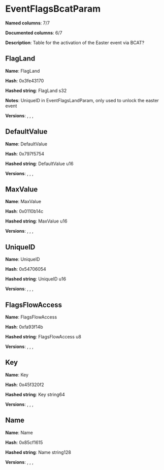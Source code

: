 # EventFlagsBcatParam
**Named columns**: 7/7

**Documented columns**: 6/7

**Description**: Table for the activation of the Easter event via BCAT?
## FlagLand

**Name**: FlagLand

**Hash**: 0x3fe43170

**Hashed string**: FlagLand s32

**Notes**: UniqueID in EventFlagsLandParam, only used to unlock the easter event

**Versions**: , , , 

## DefaultValue

**Name**: DefaultValue

**Hash**: 0x797f5754

**Hashed string**: DefaultValue u16

**Versions**: , , , 

## MaxValue

**Name**: MaxValue

**Hash**: 0x0110b14c

**Hashed string**: MaxValue u16

**Versions**: , , , 

## UniqueID

**Name**: UniqueID

**Hash**: 0x54706054

**Hashed string**: UniqueID u16

**Versions**: , , , 

## FlagsFlowAccess

**Name**: FlagsFlowAccess

**Hash**: 0xfa93f14b

**Hashed string**: FlagsFlowAccess u8

**Versions**: , , , 

## Key

**Name**: Key

**Hash**: 0x45f320f2

**Hashed string**: Key string64

**Versions**: , , , 

## Name

**Name**: Name

**Hash**: 0x85cf1615

**Hashed string**: Name string128

**Versions**: , , , 


